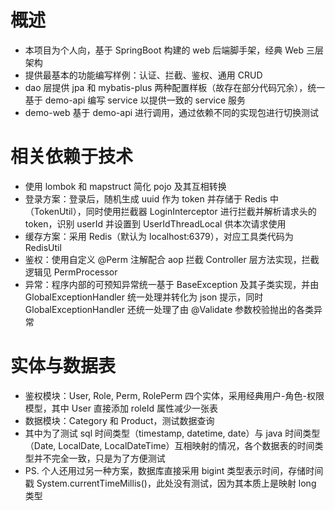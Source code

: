 
# 概述

- 本项目为个人向，基于 SpringBoot 构建的 web 后端脚手架，经典 Web 三层架构
- 提供最基本的功能编写样例：认证、拦截、鉴权、通用 CRUD
- dao 层提供 jpa 和 mybatis-plus 两种配置样板（故存在部分代码冗余），统一基于 demo-api 编写 service 以提供一致的 service 服务
- demo-web 基于 demo-api 进行调用，通过依赖不同的实现包进行切换测试

# 相关依赖于技术

- 使用 lombok 和 mapstruct 简化 pojo 及其互相转换
- 登录方案：登录后，随机生成 uuid 作为 token 并存储于 Redis 中（TokenUtil），同时使用拦截器 LoginInterceptor 进行拦截并解析请求头的 token，识别 userId 并设置到 UserIdThreadLocal 供本次请求使用
- 缓存方案：采用 Redis（默认为 localhost:6379），对应工具类代码为 RedisUtil
- 鉴权：使用自定义 @Perm 注解配合 aop 拦截 Controller 层方法实现，拦截逻辑见 PermProcessor
- 异常：程序内部的可预知异常统一基于 BaseException 及其子类实现，并由 GlobalExceptionHandler 统一处理并转化为 json 提示，同时 GlobalExceptionHandler 还统一处理了由 @Validate 参数校验抛出的各类异常


# 实体与数据表

- 鉴权模块：User, Role, Perm, RolePerm 四个实体，采用经典用户-角色-权限模型，其中 User 直接添加 roleId 属性减少一张表
- 数据模块：Category 和 Product，测试数据查询
- 其中为了测试 sql 时间类型（timestamp, datetime, date）与 java 时间类型（Date, LocalDate, LocalDateTime）互相映射的情况，各个数据表的时间类型并不完全一致，只是为了方便测试
- PS. 个人还用过另一种方案，数据库直接采用 bigint 类型表示时间，存储时间戳 System.currentTimeMillis()，此处没有测试，因为其本质上是映射 long 类型